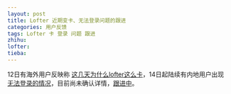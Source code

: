 ```yaml
---
layout: post
title: Lofter 近期变卡、无法登录问题的跟进
categories: 用户反馈
tags: Lofter 卡 登录 问题 跟进
zhihu: 
lofter: 
tieba: 
---
```


12日有海外用户反映称 [这几天为什么lofter这么卡](https://tieba.baidu.com/p/8218674825)，14日起陆续有内地用户出现 [无法登录的情况](https://tieba.baidu.com/p/8220361571)，目前尚未确认详情，[跟进中](https://tieba.baidu.com/f?kw=lofter)。